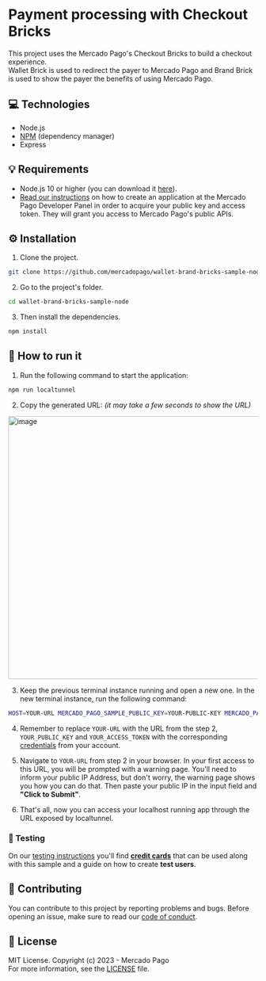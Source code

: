 # Payment processing with Checkout Bricks

This project uses the Mercado Pago's Checkout Bricks to build a checkout experience.
<br>
Wallet Brick is used to redirect the payer to Mercado Pago and Brand Brick is used to show the payer the benefits of using Mercado Pago.

## :computer: Technologies

- Node.js
- [NPM](https://www.npmjs.com) (dependency manager)
- Express

## 💡 Requirements

- Node.js 10 or higher (you can download it [here](https://nodejs.org/)).
- [Read our instructions](https://www.mercadopago.com/developers/en/docs/getting-started) on how to create an application at the Mercado Pago Developer Panel in order to acquire your public key and access token. They will grant you access to Mercado Pago's public APIs.

## :gear: Installation

1. Clone the project.

```bash
git clone https://github.com/mercadopago/wallet-brand-bricks-sample-node.git
```

2. Go to the project's folder.

```bash
cd wallet-brand-bricks-sample-node
```

3. Then install the dependencies.

```bash
npm install
```

## 🌟 How to run it

1. Run the following command to start the application:

```bash
npm run localtunnel
``` 

2. Copy the generated URL: _(it may take a few seconds to show the URL)_

<img width="531" alt="image" src="https://github.com/meliguicarvalho/wallet-brand-bricks-sample/assets/95773606/15f07281-5ca8-4a92-a651-b52c188bf8d6">

3. Keep the previous terminal instance running and open a new one. In the new terminal instance, run the following command:

```bash
HOST=YOUR-URL MERCADO_PAGO_SAMPLE_PUBLIC_KEY=YOUR-PUBLIC-KEY MERCADO_PAGO_SAMPLE_ACCESS_TOKEN=YOUR-ACCESS-TOKEN npm start
``` 

4. Remember to replace `YOUR-URL` with the URL from the step 2, `YOUR_PUBLIC_KEY` and `YOUR_ACCESS_TOKEN` with the corresponding [credentials](https://www.mercadopago.com/developers/panel) from your account.

5. Navigate to `YOUR-URL` from step 2 in your browser. In your first access to this URL, you will be prompted with a warning page. You'll need to inform your public IP Address, but don't worry, the warning page shows you how you can do that. Then paste your public IP in the input field and  **"Click to Submit"**.

6. That's all, now you can access your localhost running app through the URL exposed by localtunnel.

### :test_tube: Testing

On our [testing instructions](https://www.mercadopago.com/developers/en/docs/checkout-bricks/integration/integration-test) you'll find **[credit cards](https://www.mercadopago.com/developers/en/docs/checkout-bricks/additional-content/test-cards)** that can be used along with this sample and a guide on how to create **test users**.

## :handshake: Contributing

You can contribute to this project by reporting problems and bugs. Before opening an issue, make sure to read our [code of conduct](CODE_OF_CONDUCT.md).

## :bookmark: License

MIT License. Copyright (c) 2023 - Mercado Pago <br/>
For more information, see the [LICENSE](LICENSE) file.
